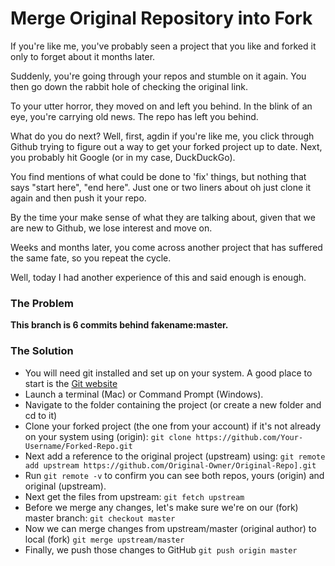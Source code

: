 # Merge Original Repository into Fork

If you're like me, you've probably seen a project that you like and forked it only to forget about it months later.

Suddenly, you're going through your repos and stumble on it again. You then go down the rabbit hole of checking the original link.

To your utter horror, they moved on and left you behind. In the blink of an eye, you're carrying old news. The repo has left you behind.

What do you do next? Well, first, agdin if you're like me, you click through Github trying to figure out a way to get your forked project up to date. Next, you probably hit Google (or in my case, DuckDuckGo). 

You find mentions of what could be done to 'fix' things, but nothing that says "start here", "end here". Just one or two liners about oh just clone it again and then push it your repo.

By the time your make sense of what they are talking about, given that we are new to Github, we lose interest and move on.

Weeks and months later, you come across another project that has suffered the same fate, so you repeat the cycle.

Well, today I had another experience of this and said enough is enough.

### The Problem

**This branch is 6 commits behind fakename:master.**

### The Solution

- You will need git installed and set up on your system. A good place to start is the [Git website](https://git-scm.com/downloads)
- Launch a terminal (Mac) or Command Prompt (Windows).
- Navigate to the folder containing the project (or create a new folder and cd to it)
- Clone your forked project (the one from your account) if it's not already on your system using (origin):
`git clone https://github.com/Your-Username/Forked-Repo.git`
- Next add a reference to the original project (upstream) using:
`git remote add upstream https://github.com/Original-Owner/Original-Repo].git`
- Run `git remote -v` to confirm you can see both repos, yours (origin) and original (upstream).
- Next get the files from upstream:
`git fetch upstream`
- Before we merge any changes, let's make sure we're on our (fork) master branch:
`git checkout master`
- Now we can merge changes from upstream/master (original author) to local (fork)
`git merge upstream/master`
- Finally, we push those changes to GitHub
`git push origin master`
